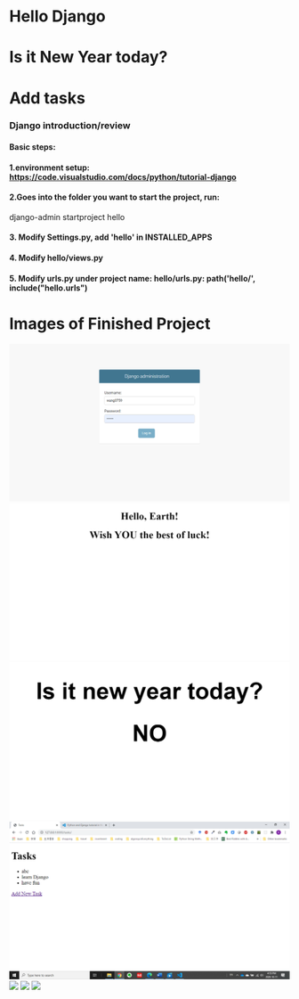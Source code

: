 # Hello Django

# Is it New Year today?

# Add tasks

### Django introduction/review

#### Basic steps:

#### 1.environment setup: https://code.visualstudio.com/docs/python/tutorial-django

#### 2.Goes into the folder you want to start the project, run:

django-admin startproject hello

#### 3. Modify Settings.py, add 'hello' in INSTALLED_APPS

#### 4. Modify hello/views.py

#### 5. Modify urls.py under project name: hello/urls.py: path('hello/', include("hello.urls")

# Images of Finished Project

![](images/1.png)
![](images/2.png)
![](images/3.png)
![](images/4.png)
![](images/5.png)
![](images/6.png)
![](images/7.png)
